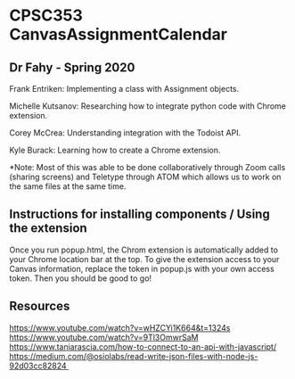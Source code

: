 # CPSC353 CanvasAssignmentCalendar
## Dr Fahy - Spring 2020

Frank Entriken: Implementing a class with Assignment objects. 

Michelle Kutsanov: Researching how to integrate python code with Chrome extension.

Corey McCrea: Understanding integration with the Todoist API.

Kyle Burack: Learning how to create a Chrome extension.

*Note: Most of this was able to be done collaboratively through Zoom calls (sharing screens) and Teletype through ATOM which allows us to work on the same files at the same time. 

## Instructions for installing components / Using the extension
Once you run popup.html, the Chrom extension is automatically added to your Chrome location bar at the top. To give the 
extension access to your Canvas information, replace the token in popup.js with your own access token. Then you should be 
good to go!

## Resources
https://www.youtube.com/watch?v=wHZCYi1K664&t=1324s
https://www.youtube.com/watch?v=9Tl3OmwrSaM
https://www.taniarascia.com/how-to-connect-to-an-api-with-javascript/
https://medium.com/@osiolabs/read-write-json-files-with-node-js-92d03cc82824 
